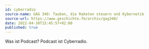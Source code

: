 ```yaml
---
id: cyberradio
source-name: GAG 340: Tauben, die Raketen steuern und Kybernetik
source-url: https://www.geschichte.fm/archiv/gag340/
date: 2022-04-30T15:45:57+02:00
published: true
---
```


Was ist Podcast? Podcast ist Cyberradio.
